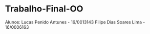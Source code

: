 # Trabalho-Final-OO

Alunos:
Lucas Penido Antunes - 16/0013143
Filipe Dias Soares Lima - 16/0006163
